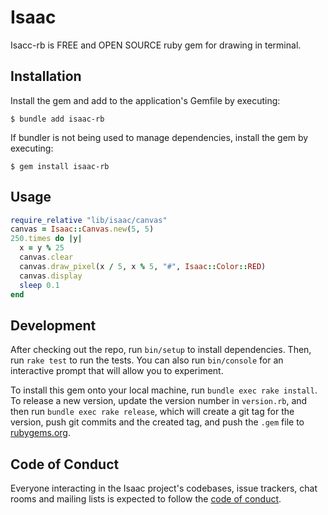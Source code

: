 # Isaac

Isacc-rb is FREE and OPEN SOURCE ruby gem for drawing in terminal.

## Installation

Install the gem and add to the application's Gemfile by executing:

    $ bundle add isaac-rb

If bundler is not being used to manage dependencies, install the gem by executing:

    $ gem install isaac-rb

## Usage
```ruby
require_relative "lib/isaac/canvas"
canvas = Isaac::Canvas.new(5, 5)
250.times do |y|
  x = y % 25
  canvas.clear
  canvas.draw_pixel(x / 5, x % 5, "#", Isaac::Color::RED)
  canvas.display
  sleep 0.1
end
```

## Development

After checking out the repo, run `bin/setup` to install dependencies. Then, run `rake test` to run the tests. You can also run `bin/console` for an interactive prompt that will allow you to experiment.

To install this gem onto your local machine, run `bundle exec rake install`. To release a new version, update the version number in `version.rb`, and then run `bundle exec rake release`, which will create a git tag for the version, push git commits and the created tag, and push the `.gem` file to [rubygems.org](https://rubygems.org).

## Code of Conduct

Everyone interacting in the Isaac project's codebases, issue trackers, chat rooms and mailing lists is expected to follow the [code of conduct](https://github.com/kawaii-Code/isaac-rb/blob/main/CODE_OF_CONDUCT.md).

